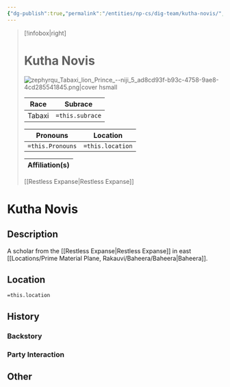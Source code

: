 ```yaml
---
{"dg-publish":true,"permalink":"/entities/np-cs/dig-team/kutha-novis/","tags":["Creature","NPC","DigTeam"]}
---
```



> [!infobox|right]
> # Kutha Novis
> ![zephyrqu_Tabaxi_lion_Prince_--niji_5_ad8cd93f-b93c-4758-9ae8-4cd285541845.png|cover hsmall](/img/user/Images/Creatures/zephyrqu_Tabaxi_lion_Prince_--niji_5_ad8cd93f-b93c-4758-9ae8-4cd285541845.png)
> 
> Race | Subrace |
> ---|---|
> Tabaxi | `=this.subrace` |
> 
> 
> Pronouns|Location| 
> ---|---|
> `=this.Pronouns`|`=this.location`|
> 
> Affiliation(s)|
> ---|
> [[Restless Expanse\|Restless Expanse]]






# Kutha Novis

## Description
A scholar from the [[Restless Expanse\|Restless Expanse]] in east [[Locations/Prime Material Plane, Rakauvi/Baheera/Baheera\|Baheera]].
## Location
`=this.location`
## History

### Backstory

### Party Interaction

## Other

